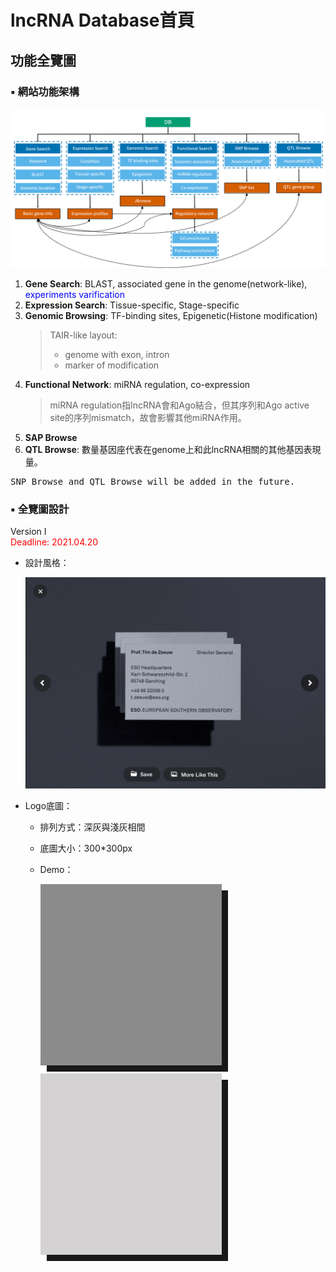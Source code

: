 # lncRNA Database首頁
## 功能全覽圖
### ▪️ 網站功能架構
![](./picture/DB.png)
1. **Gene Search**: BLAST, associated gene in the genome(network-like), <font color=#0000ff>experiments varification</font>
2. **Expression Search**: Tissue-specific, Stage-specific
3. **Genomic Browsing**: TF-binding sites, Epigenetic(Histone modification)
   > TAIR-like layout: 
   > - genome with exon, intron
   > - marker of modification 
4. **Functional Network**: miRNA regulation, co-expression
   > miRNA regulation指lncRNA會和Ago結合，但其序列和Ago active site的序列mismatch，故會影響其他miRNA作用。
5. **SAP Browse**
6. **QTL Browse**: 數量基因座代表在genome上和此lncRNA相關的其他基因表現量。
<pre>SNP Browse and QTL Browse will be added in the future.</pre>

### ▪️ 全覽圖設計
Version I
<br><font color=#FF0000>Deadline: 2021.04.20</font><br>
- 設計風格：
  
  ![ ](picture/function_%20overview.png)

- Logo底圖：
  - 排列方式：深灰與淺灰相間
  - 底圖大小：300*300px
  - Demo：
  
    ![深灰底圖](picture/DarkBG.png)
    ![淺灰底圖](picture/LightBG.png)
